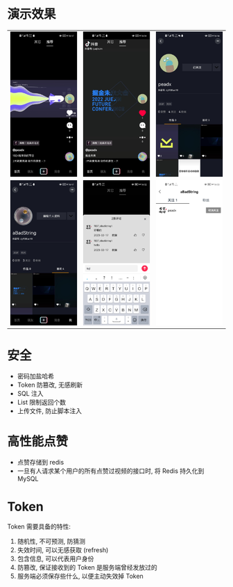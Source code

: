 # 演示效果

<table>
  <tr>
    <td><img src="resource/image/1.jpg" width="300px" /></td>
    <td><img src="resource/image/2.jpg" width="300px" /></td>
    <td><img src="resource/image/3.jpg" width="300px" /></td>
  </tr>
  <tr>
    <td><img src="resource/image/4.jpg" width="300px" /></td>
    <td><img src="resource/image/5.jpg" width="300px" /></td>
    <td><img src="resource/image/6.jpg" width="300px" /></td>
  </tr>
</table>


# 安全

- 密码加盐哈希
- Token 防篡改, 无感刷新
- SQL 注入
- List 限制返回个数
- 上传文件, 防止脚本注入

# 高性能点赞

- 点赞存储到 redis
- 一旦有人请求某个用户的所有点赞过视频的接口时, 将 Redis 持久化到 MySQL

# Token

Token 需要具备的特性:  
1. 随机性, 不可预测, 防猜测
2. 失效时间, 可以无感获取 (refresh)
3. 包含信息, 可以代表用户身份
4. 防篡改, 保证接收到的 Token 是服务端曾经发放过的
5. 服务端必须保存些什么, 以便主动失效掉 Token

